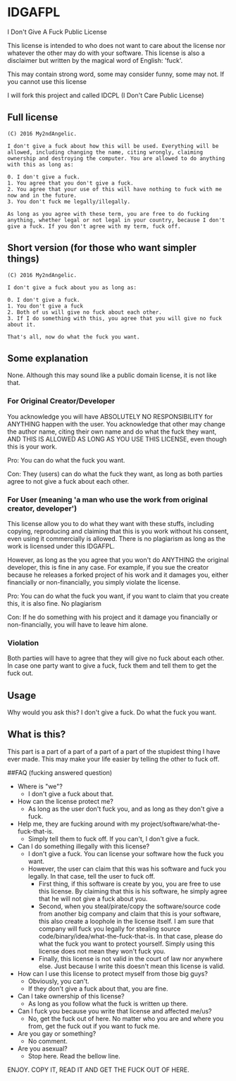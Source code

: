 # IDGAFPL
I Don't Give A Fuck Public License

This license is intended to who does not want to care about the license nor whatever the other may do with your software. This license is also a disclaimer but written by the magical word of English: 'fuck'.

This may contain strong word, some may consider funny, some may not. If you cannot use this license

I will fork this project and called IDCPL (I Don't Care Public License)

## Full license
```
(C) 2016 My2ndAngelic.

I don't give a fuck about how this will be used. Everything will be allowed, including changing the name, citing wrongly, claiming ownership and destroying the computer. You are allowed to do anything with this as long as:

0. I don't give a fuck.
1. You agree that you don't give a fuck.
2. You agree that your use of this will have nothing to fuck with me now and in the future.
3. You don't fuck me legally/illegally.

As long as you agree with these term, you are free to do fucking anything, whether legal or not legal in your country, because I don't give a fuck. If you don't agree with my term, fuck off.
```

## Short version (for those who want simpler things)
```
(C) 2016 My2ndAngelic.

I don't give a fuck about you as long as:

0. I don't give a fuck.
1. You don't give a fuck
2. Both of us will give no fuck about each other.
3. If I do something with this, you agree that you will give no fuck about it.

That's all, now do what the fuck you want.
```

## Some explanation
None. Although this may sound like a public domain license, it is not like that.

### For Original Creator/Developer
You acknowledge you will have ABSOLUTELY NO RESPONSIBILITY for ANYTHING happen with the user. You acknowledge that other may change the author name, citing their own name and do what the fuck they want, AND THIS IS ALLOWED AS LONG AS YOU USE THIS LICENSE, even though this is your work.

Pro: You can do what the fuck you want.

Con: They (users) can do what the fuck they want, as long as both parties agree to not give a fuck about each other.

### For User (meaning 'a man who use the work from original creator, developer')
This license allow you to do what they want with these stuffs, including copying, reproducing and claiming that this is you work without his consent, even using it commercially is allowed. There is no plagiarism as long as the work is licensed under this IDGAFPL.

However, as long as the you agree that you won't do ANYTHING the original developer, this is fine in any case. For example, if you sue the creator because he releases a forked project of his work and it damages you, either financially or non-financially, you simply violate the license.

Pro: You can do what the fuck you want, if you want to claim that you create this, it is also fine. No plagiarism

Con: If he do something with his project and it damage you financially or non-financially, you will have to leave him alone.

### Violation
Both parties will have to agree that they will give no fuck about each other. In case one party want to give a fuck, fuck them and tell them to get the fuck out.

## Usage
Why would you ask this? I don't give a fuck. Do what the fuck you want.

## What is this?
This part is a part of a part of a part of a part of the stupidest thing I have ever made. This may make your life easier by telling the other to fuck off.

##FAQ (fucking answered question)
- Where is "we"?
  - I don't give a fuck about that.
- How can the license protect me?
  - As long as the user don't fuck you, and as long as they don't give a fuck.
- Help me, they are fucking around with my project/software/what-the-fuck-that-is.
  - Simply tell them to fuck off. If you can't, I don't give a fuck.
- Can I do something illegally with this license?
  - I don't give a fuck. You can license your software how the fuck you want.
  - However, the user can claim that this was his software and fuck you legally. In that case, tell the user to fuck off.
    - First thing, if this software is create by you, you are free to use this license. By claiming that this is his software, he simply agree that he will not give a fuck about you.
    - Second, when you steal/pirate/copy the software/source code from another big company and claim that this is your software, this also create a loophole in the license itself. I am sure that company will fuck you legally for stealing source code/binary/idea/what-the-fuck-that-is. In that case, please do what the fuck you want to protect yourself. Simply using this license does not mean they won't fuck you.
    - Finally, this license is not valid in the court of law nor anywhere else. Just because I write this doesn't mean this license is valid.
- How can I use this license to protect myself from those big guys?
  - Obviously, you can't.
  - If they don't give a fuck about that, you are fine.
- Can I take ownership of this license?
  - As long as you follow what the fuck is written up there.
- Can I fuck you because you write that license and affected me/us?
  - No, get the fuck out of here. No matter who you are and where you from, get the fuck out if you want to fuck me.
- Are you gay or something?
  - No comment.
- Are you asexual?
    - Stop here. Read the bellow line.

ENJOY. COPY IT, READ IT AND GET THE FUCK OUT OF HERE.
